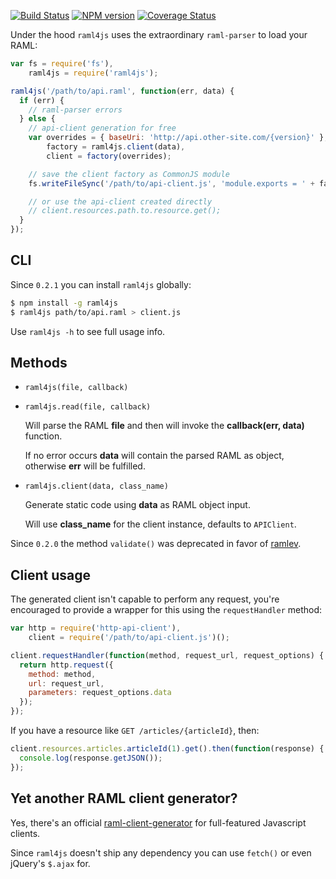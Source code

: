 [![Build Status](https://travis-ci.org/gextech/raml4js.png?branch=master)](https://travis-ci.org/gextech/raml4js) [![NPM version](https://badge.fury.io/js/raml4js.png)](http://badge.fury.io/js/raml4js) [![Coverage Status](https://coveralls.io/repos/gextech/raml4js/badge.png?branch=master)](https://coveralls.io/r/gextech/raml4js?branch=master)

Under the hood `raml4js` uses the extraordinary `raml-parser` to load your RAML:

```javascript
var fs = require('fs'),
    raml4js = require('raml4js');

raml4js('/path/to/api.raml', function(err, data) {
  if (err) {
    // raml-parser errors
  } else {
    // api-client generation for free
    var overrides = { baseUri: 'http://api.other-site.com/{version}' },
        factory = raml4js.client(data),
        client = factory(overrides);

    // save the client factory as CommonJS module
    fs.writeFileSync('/path/to/api-client.js', 'module.exports = ' + factory.toString() + ';');

    // or use the api-client created directly
    // client.resources.path.to.resource.get();
  }
});
```

## CLI

Since `0.2.1` you can install `raml4js` globally:

```bash
$ npm install -g raml4js
$ raml4js path/to/api.raml > client.js
```

Use `raml4js -h` to see full usage info.

## Methods

- `raml4js(file, callback)`
- `raml4js.read(file, callback)`

  Will parse the RAML **file** and then will invoke the **callback(err, data)** function.

  If no error occurs **data** will contain the parsed RAML as object, otherwise **err** will be fulfilled.

- `raml4js.client(data, class_name)`

  Generate static code using **data** as RAML object input.

  Will use **class_name** for the client instance, defaults to `APIClient`.

Since `0.2.0` the method `validate()` was deprecated in favor of [ramlev](https://github.com/cybertk/ramlev).

## Client usage

The generated client isn't capable to perform any request, you're encouraged to provide a wrapper for this using the `requestHandler` method:

```javascript
var http = require('http-api-client'),
    client = require('/path/to/api-client.js')();

client.requestHandler(function(method, request_url, request_options) {
  return http.request({
    method: method,
    url: request_url,
    parameters: request_options.data
  });
});
```

If you have a resource like `GET /articles/{articleId}`, then:

```javascript
client.resources.articles.articleId(1).get().then(function(response) {
  console.log(response.getJSON());
});
```

## Yet another RAML client generator?

Yes, there's an official [raml-client-generator](https://github.com/mulesoft/raml-client-generator) for full-featured Javascript clients.

Since `raml4js` doesn't ship any dependency you can use `fetch()` or even jQuery's `$.ajax` for.
